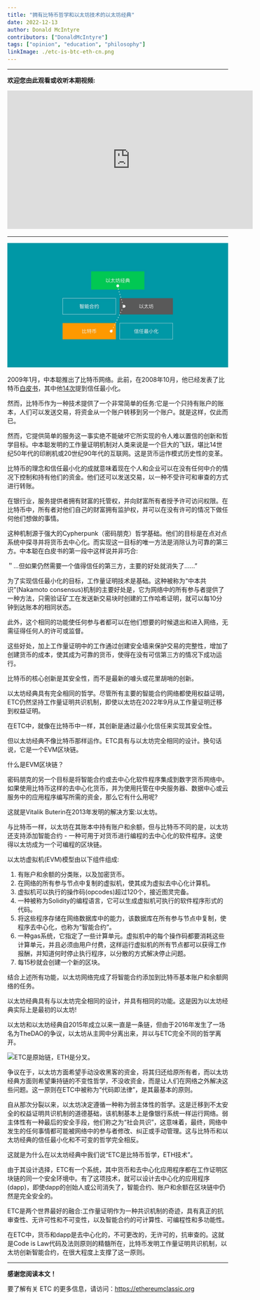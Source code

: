 ```yaml
---
title: "拥有比特币哲学和以太坊技术的以太坊经典"
date: 2022-12-13
author: Donald McIntyre
contributors: ["DonaldMcIntyre"]
tags: ["opinion", "education", "philosophy"]
linkImage: ./etc-is-btc-eth-cn.png
---
```


---
**欢迎您由此观看或收听本期视频:**

<iframe width="560" height="315" src="https://www.youtube.com/embed/wK-PyAOG0WM" title="YouTube video player" frameborder="0" allow="accelerometer; autoplay; clipboard-write; encrypted-media; gyroscope; picture-in-picture" allowfullscreen></iframe>

---
![拥有ETC哲学和ETH技术的ETC.](./etc-is-btc-eth-cn.png)

2009年1月，中本聪推出了比特币网络。此前，在2008年10月，他已经发表了比特币[白皮书](https://bitcoin.org/bitcoin.pdf)，其中他[14次](https://etherplan.com/2020/02/29/satoshi-nakamoto-mentioned-trust-minimization-14-times-in-the-bitcoin-white-paper/10210/)提到信任最小化。

然而，比特币作为一种技术提供了一个非常简单的任务:它是一个只持有账户的账本，人们可以发送交易，将资金从一个账户转移到另一个账户。就是这样，仅此而已。

然而，它提供简单的服务这一事实绝不能破坏它所实现的令人难以置信的创新和哲学目标。中本聪发明的工作量证明机制对人类来说是一个巨大的飞跃，堪比14世纪50年代的印刷机或20世纪90年代的互联网。这是货币运作模式历史性的变革。

比特币的理念和信任最小化的成就意味着现在个人和企业可以在没有任何中介的情况下控制和持有他们的资金。他们还可以发送交易，以一种不受许可和审查的方式进行转账。

在银行业，服务提供者拥有财富的托管权，并向财富所有者授予许可访问权限。在比特币中，所有者对他们自己的财富拥有监护权，并可以在没有许可的情况下做任何他们想做的事情。

这种机制源于强大的Cypherpunk（密码朋克）哲学基础。他们的目标是在点对点系统中探寻并将货币去中心化。而实现这一目标的唯一方法是消除认为可靠的第三方。中本聪在白皮书的第一段中这样说并非巧合:

＂...但如果仍然需要一个值得信任的第三方，主要的好处就消失了……”

为了实现信任最小化的目标，工作量证明技术是基础。这种被称为“中本共识”(Nakamoto consensus)机制的主要好处是，它为网络中的所有参与者提供了一种方法，只需验证矿工在发送新交易块时创建的工作哈希证明，就可以每10分钟到达账本的相同状态。

此外，这个相同的功能使任何参与者都可以在他们想要的时候退出和进入网络，无需征得任何人的许可或监督。

这些好处，加上工作量证明中的工作通过创建安全墙来保护交易的完整性，增加了创建货币的成本，使其成为可靠的货币，使得在没有可信第三方的情况下成功运行。

比特币的核心创新是其安全性，而不是最新的噱头或花里胡哨的创新。

以太坊经典具有完全相同的哲学。尽管所有主要的智能合约网络都使用权益证明，ETC仍然坚持工作量证明共识机制，即使以太坊在2022年9月从工作量证明迁移到权益证明。

在ETC中，就像在比特币中一样，其创新是通过最小化信任来实现其安全性。

但以太坊经典不像比特币那样运作。ETC具有与以太坊完全相同的设计。换句话说，它是一个EVM区块链。

什么是EVM区块链？

密码朋克的另一个目标是将智能合约或去中心化软件程序集成到数字货币网络中。如果使用比特币这样的去中心化货币，并为使用托管在中央服务器、数据中心或云服务中的应用程序编写所需的资金，那么它有什么用呢?

这就是Vitalik Buterin在2013年发明的解决方案:以太坊。

与比特币一样，以太坊在其账本中持有账户和余额，但与比特币不同的是，以太坊还支持添加智能合约 - 一种可用于对货币进行编程的去中心化的软件程序。这使得以太坊成为一个可编程的区块链。

以太坊虚拟机(EVM)模型由以下组件组成:

1. 有账户和余额的分类账，以及加密货币。
2. 在网络的所有参与节点中复制的虚拟机，使其成为虚拟去中心化计算机。
3. 虚拟机可以执行的操作码(opcodes)超过120个，接近图灵完备。
4. 一种被称为Solidity的编程语言，它可以生成虚拟机可执行的软件程序形式的代码。
5. 将这些程序存储在网络数据库中的能力，该数据库在所有参与节点中复制，使程序去中心化，也称为“智能合约”。
6. 一种gas系统，它指定了一些计算单元。虚拟机中的每个操作码都要消耗这些计算单元，并且必须由用户付费，这样运行虚拟机的所有节点都可以获得工作报酬，并知道何时停止执行程序，以分散的方式解决停止问题。
7. 每15秒就会创建一个新的区块。

结合上述所有功能，以太坊网络完成了将智能合约添加到比特币基本账户和余额网络的任务。

以太坊经典具有与以太坊完全相同的设计，并具有相同的功能。这是因为以太坊经典实际上是最初的以太坊!

以太坊和以太坊经典自2015年成立以来一直是一条链，但由于2016年发生了一场名为TheDAO的争议，以太坊从主网中分离出来，并以与ETC完全不同的哲学离开。

![ETC是原始链，ETH是分叉。](./etc-is-the-original-chain-cn.png)

争议在于，以太坊方面希望手动没收黑客的资金，将其归还给原所有者，而以太坊经典方面则希望秉持链的不变性哲学，不没收资金，而是让人们在网络之外解决这些问题。这一原则在ETC中被称为“代码即法律”，是其最基本的原则。

自从那次分裂以来，以太坊决定遵循一种称为弱主体性的哲学。这是迁移到不太安全的权益证明共识机制的道德基础，该机制基本上是像银行系统一样运行网络。弱主体性有一种最后的安全手段，他们称之为“社会共识”，这意味着，最终，网络中发生的任何事情都可能被网络中的参与者修改、纠正或手动管理。这与比特币和以太坊经典的信任最小化和不可变的哲学完全相反。

这就是为什么在以太坊经典中我们说“ETC是比特币哲学，ETH技术”。

由于其设计选择，ETC有一个系统，其中货币和去中心化应用程序都在工作证明区块链的同一个安全环境中。有了这项技术，就可以设计去中心化的应用程序(dapp)，即使dapp的创始人或公司消失了，智能合约、账户和余额在区块链中仍然是完全安全的。

ETC是两个世界最好的融合:工作量证明作为一种共识机制的奇迹，具有真正的抗审查性、无许可性和不可变性，以及智能合约的可计算性、可编程性和多功能性。

在ETC中，货币和dapp是去中心化的，不可更改的，无许可的，抗审查的。这就是Code is Law代码及法则原则的精髓所在，比特币发明工作量证明共识机制，以太坊创新智能合约，在很大程度上支撑了这一原则。

---

**感谢您阅读本文！**

要了解有关 ETC 的更多信息，请访问：https://ethereumclassic.org
